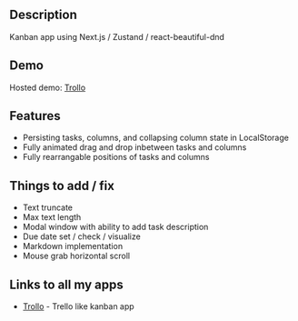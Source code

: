 ## Description

Kanban app using Next.js / Zustand / react-beautiful-dnd

## Demo

Hosted demo: [Trollo](#)

## Features

- Persisting tasks, columns, and collapsing column state in LocalStorage
- Fully animated drag and drop inbetween tasks and columns
- Fully rearrangable positions of tasks and columns

## Things to add / fix

- Text truncate
- Max text length
- Modal window with ability to add task description
- Due date set / check / visualize
- Markdown implementation
- Mouse grab horizontal scroll

## Links to all my apps

- [Trollo](#) - Trello like kanban app
